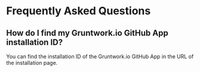 # Frequently Asked Questions

## How do I find my Gruntwork.io GitHub App installation ID?

You can find the installation ID of the Gruntwork.io GitHub App in the URL of the installation page.

<!-- TODO: Screenshot here -->



<!-- ##DOCS-SOURCER-START
{
  "sourcePlugin": "local-copier",
  "hash": "67851c03da59b5741e41e2eba3054c5c"
}
##DOCS-SOURCER-END -->
